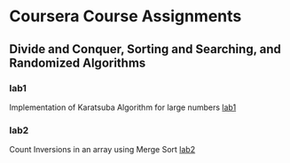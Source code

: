 # Coursera Course Assignments
## Divide and Conquer, Sorting and Searching, and Randomized Algorithms
### lab1
Implementation of Karatsuba Algorithm for large numbers [lab1](algorithms/labs/lab1)

### lab2
Count Inversions in an array using Merge Sort [lab2](algorithms/labs/lab2)
